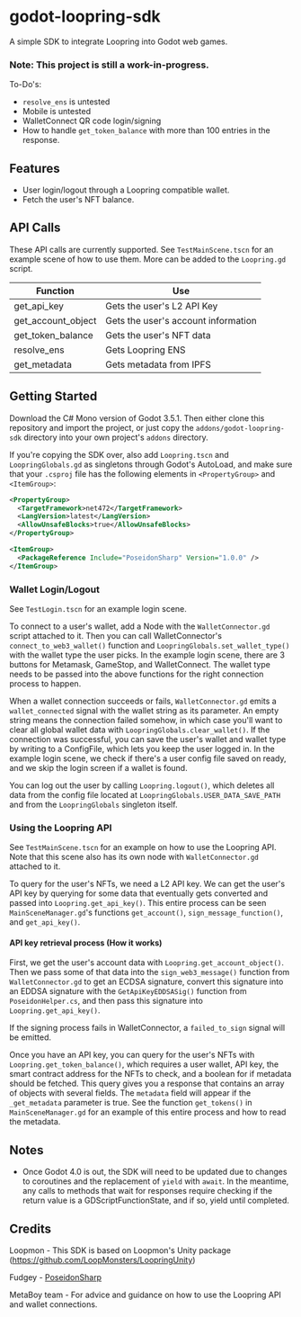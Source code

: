 # godot-loopring-sdk
A simple SDK to integrate Loopring into Godot web games.

### Note: This project is still a work-in-progress.

To-Do's:
- `resolve_ens` is untested
- Mobile is untested
- WalletConnect QR code login/signing
- How to handle `get_token_balance` with more than 100 entries in the response.

## Features
- User login/logout through a Loopring compatible wallet.
- Fetch the user's NFT balance.

## API Calls
These API calls are currently supported. See `TestMainScene.tscn` for an example scene of how to use them. More can be added to the `Loopring.gd` script.

| Function | Use |
| ------ | ------ |
| get_api_key | Gets the user's L2 API Key |
| get_account_object | Gets the user's account information |
| get_token_balance | Gets the user's NFT data |
| resolve_ens | Gets Loopring ENS |
| get_metadata | Gets metadata from IPFS |

## Getting Started
Download the C# Mono version of Godot 3.5.1. Then either clone this repository and import the project, or just copy the `addons/godot-loopring-sdk` directory into your own project's `addons` directory.

If you're copying the SDK over, also add `Loopring.tscn` and `LoopringGlobals.gd` as singletons through Godot's AutoLoad, and make sure that your `.csproj` file has the following elements in `<PropertyGroup>` and `<ItemGroup>`:
```xml
<PropertyGroup>
  <TargetFramework>net472</TargetFramework>
  <LangVersion>latest</LangVersion>
  <AllowUnsafeBlocks>true</AllowUnsafeBlocks>
</PropertyGroup>
```
```xml
<ItemGroup>
  <PackageReference Include="PoseidonSharp" Version="1.0.0" />
</ItemGroup>
``` 

### Wallet Login/Logout
See `TestLogin.tscn` for an example login scene.

To connect to a user's wallet, add a Node with the `WalletConnector.gd` script attached to it. Then you can call WalletConnector's `connect_to_web3_wallet()` function and `LoopringGlobals.set_wallet_type()` with the wallet type the user picks. In the example login scene, there are 3 buttons for Metamask, GameStop, and WalletConnect. The wallet type needs to be passed into the above functions for the right connection process to happen.

When a wallet connection succeeds or fails, `WalletConnector.gd` emits a `wallet_connected` signal with the wallet string as its parameter. An empty string means the connection failed somehow, in which case you'll want to clear all global wallet data with `LoopringGlobals.clear_wallet()`. If the connection was successful, you can save the user's wallet and wallet type by writing to a ConfigFile, which lets you keep the user logged in. In the example login scene, we check if there's a user config file saved on ready, and we skip the login screen if a wallet is found.

You can log out the user by calling `Loopring.logout()`, which deletes all data from the config file located at `LoopringGlobals.USER_DATA_SAVE_PATH` and from the `LoopringGlobals` singleton itself.

### Using the Loopring API
See `TestMainScene.tscn` for an example on how to use the Loopring API. Note that this scene also has its own node with `WalletConnector.gd` attached to it.

To query for the user's NFTs, we need a L2 API key. We can get the user's API key by querying for some data that eventually gets converted and passed into `Loopring.get_api_key()`. This entire process can be seen `MainSceneManager.gd`'s functions `get_account()`, `sign_message_function()`, and `get_api_key()`.

#### API key retrieval process (How it works)
First, we get the user's account data with `Loopring.get_account_object()`. Then we pass some of that data into the `sign_web3_message()` function from `WalletConnector.gd` to get an ECDSA signature, convert this signature into an EDDSA signature with the `GetApiKeyEDDSASig()` function from `PoseidonHelper.cs`, and then pass this signature into `Loopring.get_api_key()`.

If the signing process fails in WalletConnector, a `failed_to_sign` signal will be emitted.

Once you have an API key, you can query for the user's NFTs with `Loopring.get_token_balance()`, which requires a user wallet, API key, the smart contract address for the NFTs to check, and a boolean for if metadata should be fetched. This query gives you a response that contains an array of objects with several fields. The `metadata` field will appear if the `_get_metadata` parameter is true. See the function `get_tokens()` in `MainSceneManager.gd` for an example of this entire process and how to read the metadata.

## Notes
- Once Godot 4.0 is out, the SDK will need to be updated due to changes to coroutines and the replacement of `yield` with `await`. In the meantime, any calls to methods that wait for responses require checking if the return value is a GDScriptFunctionState, and if so, yield until completed.

## Credits
Loopmon - This SDK is based on Loopmon's Unity package (https://github.com/LoopMonsters/LoopringUnity)

Fudgey - [PoseidonSharp](https://github.com/fudgebucket27/PoseidonSharp)

MetaBoy team - For advice and guidance on how to use the Loopring API and wallet connections.
